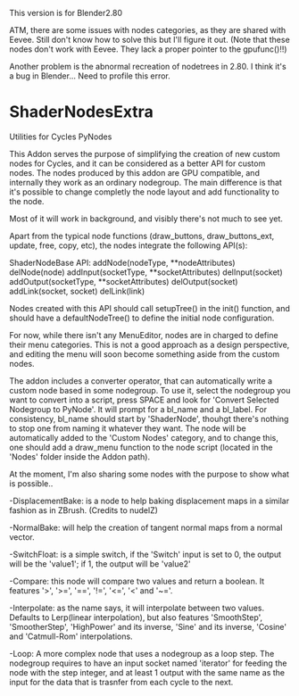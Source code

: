 
This version is for Blender2.80

ATM, there are some issues with nodes categories, as they are shared with Eevee. Still don't know how to solve this but I'll figure it out.
(Note that these nodes don't work with Eevee. They lack a proper pointer to the gpufunc()!!)

Another problem is the abnormal recreation of nodetrees in 2.80. I think it's a bug in Blender... Need to profile this error.

# ShaderNodesExtra
Utilities for Cycles PyNodes

This Addon serves the purpose of simplifying the creation of new custom nodes for Cycles, and it can be considered as a better API for custom nodes.
The nodes produced by this addon are GPU compatible, and internally they work as an ordinary nodegroup. The main difference is that it's possible to change completly the node layout and add functionality to the node.

Most of it will work in background, and visibly there's not much to see yet.

Apart from the typical node functions (draw_buttons, draw_buttons_ext, update, free, copy, etc), the nodes integrate the following API(s):

ShaderNodeBase API:
  addNode(nodeType, **nodeAttributes)
  delNode(node)
  addInput(socketType, **socketAttributes)
  delInput(socket)
  addOutput(socketType, **socketAttributes)
  delOutput(socket)
  addLink(socket, socket)
  delLink(link)

Nodes created with this API should call setupTree() in the init() function, and should have a defaultNodeTree() to define the initial node configuration.

For now, while there isn't any MenuEditor, nodes are in charged to define their menu categories. This is not a good approach as a design perspective, and editing the menu will soon become something aside from the custom nodes.

The addon includes a converter operator, that can automatically write a custom node based in some nodegroup.
To use it, select the nodegroup you want to convert into a script, press SPACE and look for 'Convert Selected Nodegroup to PyNode'. It will prompt for a bl_name and a bl_label. For consistency, bl_name should start by 'ShaderNode', thouhgt there's nothing to stop one from naming it whatever they want.
The node will be automatically added to the 'Custom Nodes' category, and to change this, one should add a draw_menu function to the node script (located in the 'Nodes' folder inside the Addon path).

At the moment, I'm also sharing some nodes with the purpose to show what is possible..

-DisplacementBake: is a node to help baking displacement maps in a similar fashion as in ZBrush. (Credits to nudelZ)

-NormalBake: will help the creation of tangent normal maps from a normal vector.

-SwitchFloat: is a simple switch, if the 'Switch' input is set to 0, the output will be the 'value1'; if 1, the output will be 'value2'

-Compare: this node will compare two values and return a boolean. It features '>', '>=', '==', '!=', '<=', '<' and '~='.

-Interpolate: as the name says, it will interpolate between two values. Defaults to Lerp(linear interpolation), but also features 'SmoothStep', 'SmootherStep', 'HighPower' and its inverse, 'Sine' and its inverse, 'Cosine' and 'Catmull-Rom' interpolations.

-Loop: A more complex node that uses a nodegroup as a loop step. The nodegroup requires to have an input socket named 'iterator' for feeding the node with the step integer, and at least 1 output with the same name as the input for the data that is trasnfer from each cycle to the next.
